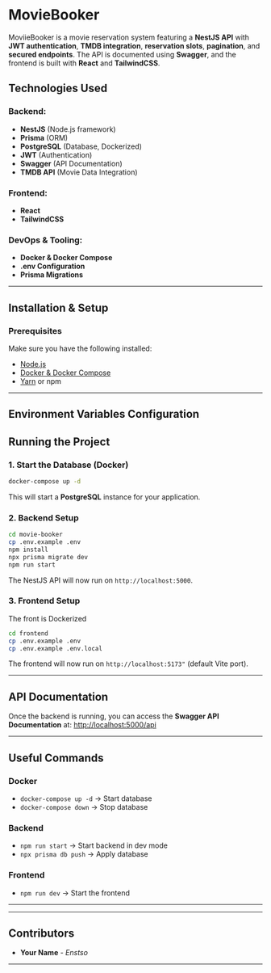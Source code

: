 # MovieBooker

MoviieBooker is a movie reservation system featuring a **NestJS API** with **JWT authentication**, **TMDB integration**, **reservation slots**, **pagination**, and **secured endpoints**. The API is documented using **Swagger**, and the frontend is built with **React** and **TailwindCSS**.

## Technologies Used

### Backend:
- **NestJS** (Node.js framework)
- **Prisma** (ORM)
- **PostgreSQL** (Database, Dockerized)
- **JWT** (Authentication)
- **Swagger** (API Documentation)
- **TMDB API** (Movie Data Integration)

### Frontend:
- **React**
- **TailwindCSS**

### DevOps & Tooling:
- **Docker & Docker Compose**
- **.env Configuration**
- **Prisma Migrations**

---

## Installation & Setup

### Prerequisites
Make sure you have the following installed:
- [Node.js](https://nodejs.org/)
- [Docker & Docker Compose](https://www.docker.com/)
- [Yarn](https://yarnpkg.com/) or npm

---

## Environment Variables Configuration

## Running the Project

### 1. Start the Database (Docker)
```sh
docker-compose up -d
```
This will start a **PostgreSQL** instance for your application.

### 2. Backend Setup
```sh
cd movie-booker
cp .env.example .env
npm install
npx prisma migrate dev
npm run start
```
The NestJS API will now run on `http://localhost:5000`.

### 3. Frontend Setup

The front is Dockerized

```sh
cd frontend
cp .env.example .env
cp .env.example .env.local

```
The frontend will now run on `http://localhost:5173"` (default Vite port).

---

## API Documentation
Once the backend is running, you can access the **Swagger API Documentation** at:
[http://localhost:5000/api](http://localhost:5000/api)

---

## Useful Commands

### Docker
- `docker-compose up -d` → Start database
- `docker-compose down` → Stop database

### Backend
- `npm run start` → Start backend in dev mode
- `npx prisma db push` → Apply database 

### Frontend
- `npm run dev` → Start the frontend

---

---

## Contributors
- **Your Name** - *Enstso*

---


